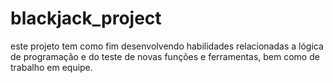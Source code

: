 # blackjack_project
este projeto tem como fim desenvolvendo habilidades relacionadas a lógica de programação e do teste de novas funções e ferramentas, bem como de trabalho em equipe.

